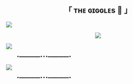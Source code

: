 <h2 align="center">
    「 ᴛʜᴇ ɢɪɢɢʟᴇs 👻 」
</h2>
<a href="https://youtu.be/0hP_JY_APq0?si=md6qsZQP2UaQ-SPn"><img src="https://user-images.githubusercontent.com/73097560/115834477-dbab4500-a447-11eb-908a-139a6edaec5c.gif"></a>

<p align="center"><a href="https://t.me/vinit_444I"><img src="https://graph.org/file/9bc9e2c68177b257697ed-68f8cfeb3af6b564a8.jpg"></a></p>

<a href="https://youtu.be/0hP_JY_APq0?si=md6qsZQP2UaQ-SPn"><img src="https://user-images.githubusercontent.com/73097560/115834477-dbab4500-a447-11eb-908a-139a6edaec5c.gif"></a>


        •━━━━━━━━•••━━━━━━━━•

<img src="https://readme-typing-svg.herokuapp.com?color=FF0000&width=420&lines=MADE+BY+VINIT%E2%9D%A4%EF%B8%8F"> 

        •━━━━━━━━•••━━━━━━━━•


